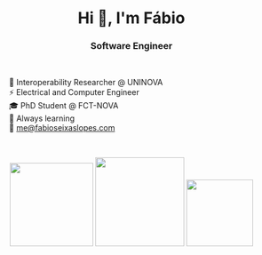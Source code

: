 <h1 align="center">Hi 👋, I'm Fábio</h1>
<h3 align="center"> Software Engineer </h3>

<br>

&nbsp; &nbsp; &nbsp; &nbsp; 💼 Interoperability Researcher @ UNINOVA <br>
&nbsp; &nbsp; &nbsp; &nbsp; ⚡ Electrical and Computer Engineer <br>
&nbsp; &nbsp; &nbsp; &nbsp; 🎓 PhD Student @ FCT-NOVA <br>
&nbsp; &nbsp; &nbsp; &nbsp; 🌱 Always learning <br>
&nbsp; &nbsp; &nbsp; &nbsp; 💬 me@fabioseixaslopes.com

<br>

<p align="center">
  <img src="https://skillicons.dev/icons?i=java,androidstudio,python,git&perline=2" height=150 />
  <img src="https://github-readme-stats.vercel.app/api/top-langs/?username=fabioseixaslopes&count_private=true&show_icons=true&theme=transparent&layout=compact&hide_border=true" height=160/>
  <img src="https://github-readme-stats.vercel.app/api?username=fabioseixaslopes&count_private=true&show_icons=true&theme=transparent&hide=stars,prs,issues&rank_icon=github&hide_border=true&hide_title=true" height=120/>
</p>

